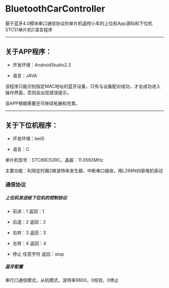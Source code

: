 # BluetoothCarController

基于蓝牙4.0模块串口通信协议的单片机遥控小车的上位机App源码和下位机STC51单片机C语言程序

-----------------------------------------------------------------------------------------------------------

## 关于APP程序：

- 开发环境：AndroidStudio2.3

- 语言：JAVA

该程序只能识别指定MAC地址的蓝牙设备，只有与设备配对成功，才会成功进入操作界面，否则会出现错误提示。

该APP根据需要还可继续拓展和完善。

-----------------------------------------------------------------------------------------------------------

## 关于下位机程序：

- 开发环境：keil5

- 语言：C

单片机型号：STC89C52RC，晶振：11.0592MHz

主要功能：利用定时器2做波特率发生器，中断串口接收，用L298N四驱电机驱动

### 通信协议

##### 上位机发送给下位机的控制协议

- 前进：1 返回：1

- 后退：2 返回：2

- 右转：3 返回：3

- 左转：4 返回：4

- 停止 任意字符 返回：stop

##### 蓝牙配置

串行口通信模式，从机模式，波特率9600，0校验，0停止

